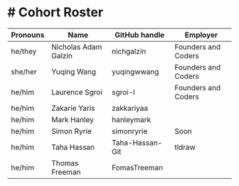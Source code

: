 # # Cohort Roster

| Pronouns   | Name                     | GitHub handle           | Employer                          |
| ---------- | ------------------------ | ----------------------- | --------------------------------- |
|  he/they   |  Nicholas Adam Galzin    | nichgalzin              | Founders and Coders               |
|  she/her   |  Yuqing Wang             | yuqingwwang             | Founders and Coders               |
|  he/him    |  Laurence Sgroi          | sgroi-l                 | Founders and Coders               |
|  he/him    |  Zakarie Yaris         | zakkariyaa              |                                   |
|  he/him    |  Mark Hanley           | hanleymark              |                                   |
|  he/him    |  Simon Ryrie           | simonryrie              | Soon                              |
|  he/him    |  Taha Hassan           | Taha-Hassan-Git         | tldraw                            |
|  he/him    |  Thomas Freeman        | FomasTreeman            |                                   |

